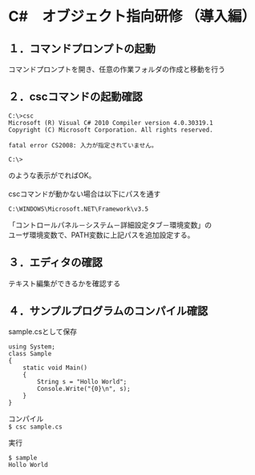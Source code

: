 # C#　オブジェクト指向研修 （導入編）

## １．コマンドプロンプトの起動

コマンドプロンプトを開き、任意の作業フォルダの作成と移動を行う

## ２．cscコマンドの起動確認

```
C:\>csc
Microsoft (R) Visual C# 2010 Compiler version 4.0.30319.1
Copyright (C) Microsoft Corporation. All rights reserved.

fatal error CS2008: 入力が指定されていません。

C:\>
```
のような表示がでればOK。  
<br>
cscコマンドが動かない場合は以下にパスを通す

`C:\WINDOWS\Microsoft.NET\Framework\v3.5`

「コントロールパネル－システム－詳細設定タブ－環境変数」の  
ユーザ環境変数で、PATH変数に上記パスを追加設定する。

## ３．エディタの確認

テキスト編集ができるかを確認する

## ４．サンプルプログラムのコンパイル確認

sample.csとして保存
```
using System;
class Sample
{
    static void Main()
    {
        String s = "Hollo World";
        Console.Write("{0}\n", s);
    }
}
```

コンパイル  
`$ csc sample.cs`

実行
```
$ sample
Hollo World
```
